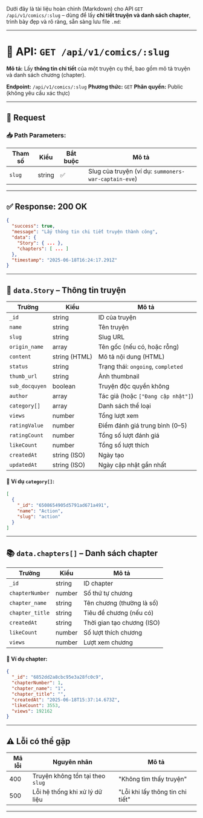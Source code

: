 Dưới đây là tài liệu hoàn chỉnh (Markdown) cho API `GET /api/v1/comics/:slug` – dùng để lấy **chi tiết truyện và danh sách chapter**, trình bày đẹp và rõ ràng, sẵn sàng lưu file `.md`:

---

# 📘 API: `GET /api/v1/comics/:slug`

**Mô tả:**
Lấy **thông tin chi tiết** của một truyện cụ thể, bao gồm mô tả truyện và danh sách chương (chapter).

**Endpoint:** `/api/v1/comics/:slug`
**Phương thức:** `GET`
**Phân quyền:** Public (không yêu cầu xác thực)

---

## 🧾 Request

### 📥 Path Parameters:

| Tham số | Kiểu   | Bắt buộc | Mô tả                                                |
| ------- | ------ | -------- | ---------------------------------------------------- |
| `slug`  | string | ✅        | Slug của truyện (ví dụ: `summoners-war-captain-eve`) |

---

## ✅ Response: 200 OK

```json
{
  "success": true,
  "message": "Lấy thông tin chi tiết truyện thành công",
  "data": {
    "Story": { ... },
    "chapters": [ ... ]
  },
  "timestamp": "2025-06-18T16:24:17.291Z"
}
```

---

## 🧩 `data.Story` – Thông tin truyện

| Trường         | Kiểu          | Mô tả                              |
| -------------- | ------------- | ---------------------------------- |
| `_id`          | string        | ID của truyện                      |
| `name`         | string        | Tên truyện                         |
| `slug`         | string        | Slug URL                           |
| `origin_name`  | array         | Tên gốc (nếu có, hoặc rỗng)        |
| `content`      | string (HTML) | Mô tả nội dung (HTML)              |
| `status`       | string        | Trạng thái: `ongoing`, `completed` |
| `thumb_url`    | string        | Ảnh thumbnail                      |
| `sub_docquyen` | boolean       | Truyện độc quyền không             |
| `author`       | array         | Tác giả (hoặc `["Đang cập nhật"]`) |
| `category[]`   | array         | Danh sách thể loại                 |
| `views`        | number        | Tổng lượt xem                      |
| `ratingValue`  | number        | Điểm đánh giá trung bình (0–5)     |
| `ratingCount`  | number        | Tổng số lượt đánh giá              |
| `likeCount`    | number        | Tổng số lượt thích                 |
| `createdAt`    | string (ISO)  | Ngày tạo                           |
| `updatedAt`    | string (ISO)  | Ngày cập nhật gần nhất             |

#### 🔎 Ví dụ `category[]`:

```json
[
  {
    "_id": "6508654905d5791ad671a491",
    "name": "Action",
    "slug": "action"
  }
]
```

---

## 📚 `data.chapters[]` – Danh sách chapter

| Trường          | Kiểu   | Mô tả                      |
| --------------- | ------ | -------------------------- |
| `_id`           | string | ID chapter                 |
| `chapterNumber` | number | Số thứ tự chương           |
| `chapter_name`  | string | Tên chương (thường là số)  |
| `chapter_title` | string | Tiêu đề chương (nếu có)    |
| `createdAt`     | string | Thời gian tạo chương (ISO) |
| `likeCount`     | number | Số lượt thích chương       |
| `views`         | number | Lượt xem chương            |

#### 🔎 Ví dụ chapter:

```json
{
  "_id": "6852dd2a8cbc95e3a28fc0c9",
  "chapterNumber": 1,
  "chapter_name": "1",
  "chapter_title": "",
  "createdAt": "2025-06-18T15:37:14.673Z",
  "likeCount": 3553,
  "views": 192162
}
```

---

## ⚠️ Lỗi có thể gặp

| Mã lỗi | Nguyên nhân                      | Mô tả                            |
| ------ | -------------------------------- | -------------------------------- |
| 400    | Truyện không tồn tại theo `slug` | "Không tìm thấy truyện"          |
| 500    | Lỗi hệ thống khi xử lý dữ liệu   | "Lỗi khi lấy thông tin chi tiết" |

---